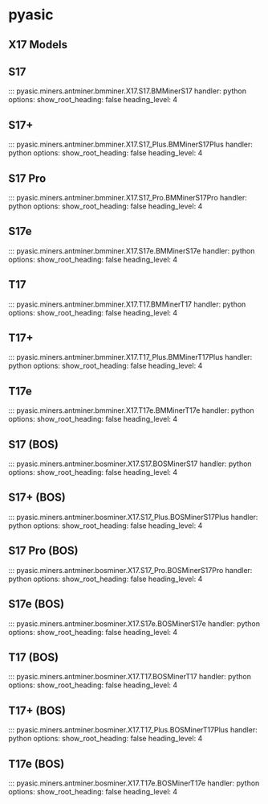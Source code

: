 # pyasic
## X17 Models

## S17

::: pyasic.miners.antminer.bmminer.X17.S17.BMMinerS17
    handler: python
    options:
        show_root_heading: false
        heading_level: 4

## S17+

::: pyasic.miners.antminer.bmminer.X17.S17_Plus.BMMinerS17Plus
    handler: python
    options:
        show_root_heading: false
        heading_level: 4

## S17 Pro

::: pyasic.miners.antminer.bmminer.X17.S17_Pro.BMMinerS17Pro
    handler: python
    options:
        show_root_heading: false
        heading_level: 4

## S17e

::: pyasic.miners.antminer.bmminer.X17.S17e.BMMinerS17e
    handler: python
    options:
        show_root_heading: false
        heading_level: 4

## T17

::: pyasic.miners.antminer.bmminer.X17.T17.BMMinerT17
    handler: python
    options:
        show_root_heading: false
        heading_level: 4

## T17+

::: pyasic.miners.antminer.bmminer.X17.T17_Plus.BMMinerT17Plus
    handler: python
    options:
        show_root_heading: false
        heading_level: 4


## T17e

::: pyasic.miners.antminer.bmminer.X17.T17e.BMMinerT17e
    handler: python
    options:
        show_root_heading: false
        heading_level: 4


## S17 (BOS)

::: pyasic.miners.antminer.bosminer.X17.S17.BOSMinerS17
    handler: python
    options:
        show_root_heading: false
        heading_level: 4

## S17+ (BOS)

::: pyasic.miners.antminer.bosminer.X17.S17_Plus.BOSMinerS17Plus
    handler: python
    options:
        show_root_heading: false
        heading_level: 4

## S17 Pro (BOS)

::: pyasic.miners.antminer.bosminer.X17.S17_Pro.BOSMinerS17Pro
    handler: python
    options:
        show_root_heading: false
        heading_level: 4

## S17e (BOS)

::: pyasic.miners.antminer.bosminer.X17.S17e.BOSMinerS17e
    handler: python
    options:
        show_root_heading: false
        heading_level: 4

## T17 (BOS)

::: pyasic.miners.antminer.bosminer.X17.T17.BOSMinerT17
    handler: python
    options:
        show_root_heading: false
        heading_level: 4

## T17+ (BOS)

::: pyasic.miners.antminer.bosminer.X17.T17_Plus.BOSMinerT17Plus
    handler: python
    options:
        show_root_heading: false
        heading_level: 4


## T17e (BOS)

::: pyasic.miners.antminer.bosminer.X17.T17e.BOSMinerT17e
    handler: python
    options:
        show_root_heading: false
        heading_level: 4
